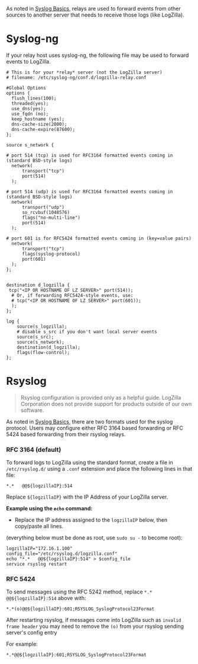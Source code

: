 <!-- @@@title:Relays@@@ -->

As noted in [Syslog Basics](/help/receiving_data/syslog_basics), relays are used to forward events from other sources to another server that needs to receive those logs (like LogZilla).


# Syslog-ng

If your relay host uses syslog-ng, the following file may be used to forward events to LogZilla.

```
# This is for your *relay* server (not the LogZilla server)
# filename: /etc/syslog-ng/conf.d/logzilla-relay.conf
 
#Global Options
options {
  flush_lines(100);
  threaded(yes);
  use_dns(yes);
  use_fqdn (no);
  keep_hostname (yes);
  dns-cache-size(2000);
  dns-cache-expire(87600);
};
 
source s_network {
 
# port 514 (tcp) is used for RFC3164 formatted events coming in (standard BSD-style logs)
  network(
      transport("tcp")
      port(514)
  );
 
# port 514 (udp) is used for RFC3164 formatted events coming in (standard BSD-style logs)
  network(
      transport("udp")
      so_rcvbuf(1048576)
      flags("no-multi-line")
      port(514)
  );
 
# port 601 is for RFC5424 formatted events coming in (key=value pairs)
  network(
      transport("tcp")
      flags(syslog-protocol)
      port(601)
  );
};
 
 
destination d_logzilla {
 tcp("<IP OR HOSTNAME OF LZ SERVER>" port(514));
  # Or, if forwarding RFC5424-style events, use:
  # tcp("<IP OR HOSTNAME OF LZ SERVER>" port(601));
  );
};
 
log {
    source(s_logzilla);
    # disable s_src if you don't want local server events
    source(s_src);
    source(s_network);
    destination(d_logzilla);
    flags(flow-control);
};
```


# Rsyslog

> Rsyslog configuration is provided only as a helpful guide. LogZilla Corporation does not provide support for products outside of our own software.

As noted in [Syslog Basics](/help/receiving_data/syslog_basics), there are two formats used for the syslog protocol. Users may configure either RFC 3164 based forwarding or RFC 5424 based forwarding from their rsyslog relays.

### RFC 3164 (default)
To forward logs to LogZilla using the standard format, create a file in `/etc/rsyslog.d/` using a `.conf` extension and place the following lines in that file:

```
*.*   @@${logzillaIP}:514
```
Replace `${logzillaIP}` with the IP Address of your LogZilla server.

**Example using the `echo` command:**


* Replace the IP address assigned to the `logzillaIP` below, then copy/paste all lines.

(everything below must be done as root, use `sudo su -` to become root):

```shell
logzillaIP="172.16.1.100"
config_file="/etc/rsyslog.d/logzilla.conf"
echo "*.*   @@${logzillaIP}:514" > $config_file
service rsyslog restart
```

### RFC 5424

To send messages using the RFC 5242 method, replace `*.*   @@${logzillaIP}:514` above with:

```
*.*(o)@@${logzillaIP}:601;RSYSLOG_SyslogProtocol23Format
```

After restarting rsyslog, if messages come into LogZilla such as `invalid frame header` you may need to remove the `(o)` from your rsyslog sending server's config entry

For example:

```
*.*@@${logzillaIP}:601;RSYSLOG_SyslogProtocol23Format
```

